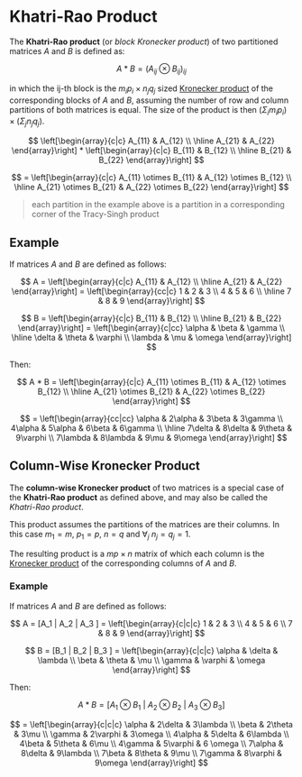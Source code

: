 # Khatri-Rao Product

The **Khatri-Rao product** (or _block Kronecker product_) of two partitioned matrices $A$ and $B$ is defined as:

$$
A * B = (A_{ij} \otimes B_{ij})_{ij}
$$

in which the ij-th block is the $m_i p_i \times n_j q_j$ sized [Kronecker product](https://github.com/damianc/math-notes/blob/master/matrices/kronecker-product.md) of the corresponding blocks of $A$ and $B$, assuming the number of row and column partitions of both matrices is equal. The size of the product is then $(\Sigma_i m_i p_i) \times (\Sigma_j n_j q_j)$.

$$
\left[\begin{array}{c|c}
A_{11} & A_{12}
\\
\hline
A_{21} & A_{22}
\end{array}\right] * \left[\begin{array}{c|c}
B_{11} & B_{12}
\\
\hline
B_{21} & B_{22}
\end{array}\right]
$$

$$
= \left[\begin{array}{c|c}
A_{11} \otimes B_{11} & A_{12} \otimes B_{12}
\\
\hline
A_{21} \otimes B_{21} & A_{22} \otimes B_{22}
\end{array}\right]
$$

> each partition in the example above is a partition in a corresponding corner of the Tracy-Singh product

## Example

If matrices $A$ and $B$ are defined as follows:

$$
A = \left[\begin{array}{c|c}
A_{11} & A_{12}
\\
\hline
A_{21} & A_{22}
\end{array}\right] = \left[\begin{array}{cc|c}
1 & 2 & 3
\\
4 & 5 & 6
\\
\hline
7 & 8 & 9
\end{array}\right]
$$

$$
B = \left[\begin{array}{c|c}
B_{11} & B_{12}
\\
\hline
B_{21} & B_{22}
\end{array}\right] = \left[\begin{array}{c|cc}
\alpha & \beta & \gamma
\\
\hline
\delta & \theta & \varphi
\\
\lambda & \mu & \omega
\end{array}\right]
$$

Then:

$$
A * B = \left[\begin{array}{c|c}
A_{11} \otimes B_{11} & A_{12} \otimes B_{12}
\\
\hline
A_{21} \otimes B_{21} & A_{22} \otimes B_{22}
\end{array}\right]
$$

$$
= \left[\begin{array}{cc|cc}
\alpha & 2\alpha & 3\beta & 3\gamma
\\
4\alpha & 5\alpha & 6\beta & 6\gamma
\\
\hline
7\delta & 8\delta & 9\theta & 9\varphi
\\
7\lambda & 8\lambda & 9\mu & 9\omega
\end{array}\right]
$$

## Column-Wise Kronecker Product

The **column-wise Kronecker product** of two matrices is a special case of the **Khatri-Rao product** as defined above, and may also be called the _Khatri-Rao product_.

This product assumes the partitions of the matrices are their columns. In this case $m_1 = m$, $p_1 = p$, $n=q$ and $\forall_j \ n_j = q_j = 1$.

The resulting product is a $mp \times n$ matrix of which each column is the [Kronecker product](https://github.com/damianc/math-notes/blob/master/matrices/kronecker-product.md) of the corresponding columns of $A$ and $B$.

### Example

If matrices $A$ and $B$ are defined as follows:

$$
A = [A_1 | A_2 | A_3 ] = \left[\begin{array}{c|c|c}
1 & 2 & 3
\\
4 & 5 & 6
\\
7 & 8 & 9
\end{array}\right]
$$

$$
B = [B_1 | B_2 | B_3 ] = \left[\begin{array}{c|c|c}
\alpha & \delta & \lambda
\\
\beta & \theta & \mu
\\
\gamma & \varphi & \omega
\end{array}\right]
$$

Then:

$$
A * B = [ A_1 \otimes B_1 \ | \ A_2 \otimes B_2 \ | \ A_3 \otimes B_3 ]
$$

$$
= \left[\begin{array}{c|c|c}
\alpha & 2\delta & 3\lambda
\\
\beta & 2\theta & 3\mu
\\
\gamma & 2\varphi & 3\omega
\\
4\alpha & 5\delta & 6\lambda
\\
4\beta & 5\theta & 6\mu
\\
4\gamma & 5\varphi & 6 \omega
\\
7\alpha & 8\delta & 9\lambda
\\
7\beta & 8\theta & 9\mu
\\
7\gamma & 8\varphi & 9\omega
\end{array}\right]
$$
